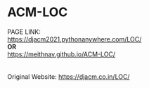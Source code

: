 # ACM-LOC

PAGE LINK: <br>
https://djacm2021.pythonanywhere.com/LOC/
<br><b> OR</b> <br>
https://meithnav.github.io/ACM-LOC/
<br><br><br>
Original Website: https://djacm.co.in/LOC/
